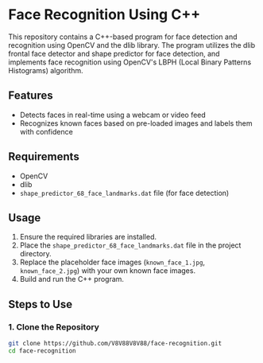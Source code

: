 # Face Recognition Using C++

This repository contains a C++-based program for face detection and recognition using OpenCV and the dlib library. The program utilizes the dlib frontal face detector and shape predictor for face detection, and implements face recognition using OpenCV's LBPH (Local Binary Patterns Histograms) algorithm.

## Features

- Detects faces in real-time using a webcam or video feed
- Recognizes known faces based on pre-loaded images and labels them with confidence

## Requirements

- OpenCV
- dlib
- `shape_predictor_68_face_landmarks.dat` file (for face detection)

## Usage

1. Ensure the required libraries are installed.
2. Place the `shape_predictor_68_face_landmarks.dat` file in the project directory.
3. Replace the placeholder face images (`known_face_1.jpg`, `known_face_2.jpg`) with your own known face images.
4. Build and run the C++ program.

## Steps to Use

### 1. Clone the Repository

```bash
git clone https://github.com/V8V88V8V88/face-recognition.git
cd face-recognition
